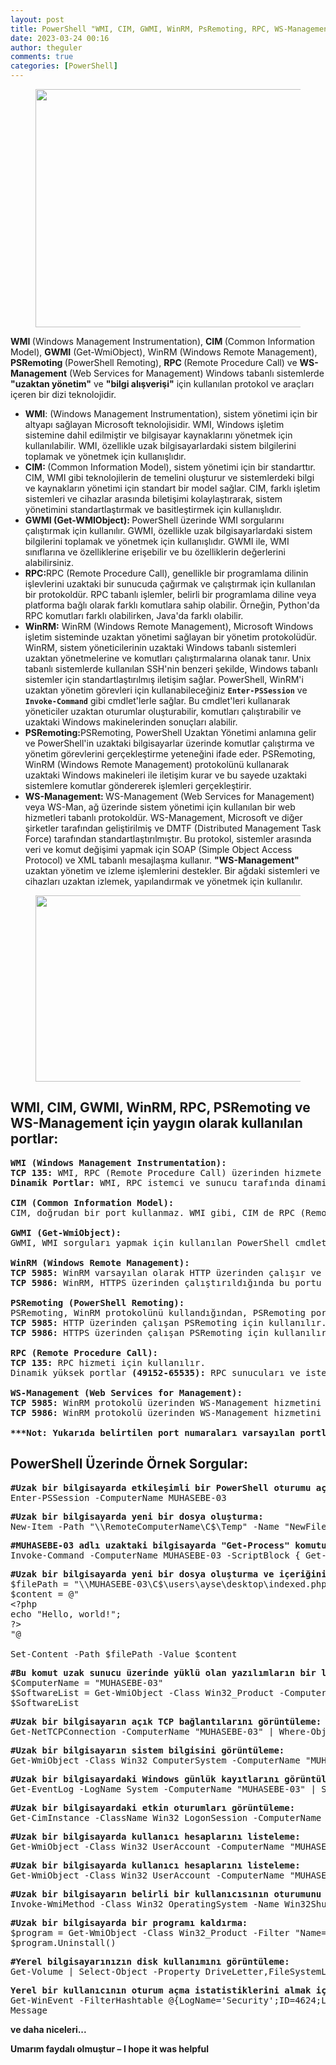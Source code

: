 ```yaml
---
layout: post
title: PowerShell "WMI, CIM, GWMI, WinRM, PsRemoting, RPC, WS-Management"
date: 2023-03-24 00:16
author: theguler
comments: true
categories: [PowerShell]
---
```

<!-- wp:image {"id":6213,"width":536,"height":381,"sizeSlug":"large","linkDestination":"none"} -->
<figure class="wp-block-image size-large is-resized"><img src="https://theguler.wordpress.com/wp-content/uploads/2023/03/powershell-scripting.jpg?w=758" alt="" class="wp-image-6213" style="width:536px;height:381px" width="536" height="381" /></figure>
<!-- /wp:image -->

<!-- wp:paragraph -->
<p><strong>WMI </strong>(Windows Management Instrumentation), <strong>CIM </strong>(Common Information Model), <strong>GWMI</strong> (Get-WmiObject), WinRM (Windows Remote Management), <strong>PSRemoting </strong>(PowerShell Remoting), <strong>RPC </strong>(Remote Procedure Call) ve <strong>WS-Management</strong> (Web Services for Management) Windows tabanlı sistemlerde <strong>"uzaktan yönetim"</strong> ve <strong>"bilgi alışverişi"</strong> için kullanılan protokol ve araçları içeren bir dizi teknolojidir.</p>
<!-- /wp:paragraph -->

<!-- wp:list -->
<ul><!-- wp:list-item -->
<li><strong>WMI</strong>: (Windows Management Instrumentation), sistem yönetimi için bir altyapı sağlayan Microsoft teknolojisidir. WMI, Windows işletim sistemine dahil edilmiştir ve bilgisayar kaynaklarını yönetmek için kullanılabilir. WMI, özellikle uzak bilgisayarlardaki sistem bilgilerini toplamak ve yönetmek için kullanışlıdır.</li>
<!-- /wp:list-item -->

<!-- wp:list-item -->
<li><strong>CIM: </strong>(Common Information Model), sistem yönetimi için bir standarttır. CIM, WMI gibi teknolojilerin de temelini oluşturur ve sistemlerdeki bilgi ve kaynakların yönetimi için standart bir model sağlar. CIM, farklı işletim sistemleri ve cihazlar arasında biletişimi kolaylaştırarak, sistem yönetimini standartlaştırmak ve basitleştirmek için kullanışlıdır.</li>
<!-- /wp:list-item -->

<!-- wp:list-item -->
<li><strong>GWMI (Get-WMIObject): </strong>PowerShell üzerinde WMI sorgularını çalıştırmak için kullanılır. GWMI, özellikle uzak bilgisayarlardaki sistem bilgilerini toplamak ve yönetmek için kullanışlıdır. GWMI ile, WMI sınıflarına ve özelliklerine erişebilir ve bu özelliklerin değerlerini alabilirsiniz.</li>
<!-- /wp:list-item -->

<!-- wp:list-item -->
<li><strong>RPC:</strong>RPC (Remote Procedure Call), genellikle bir programlama dilinin işlevlerini uzaktaki bir sunucuda çağırmak ve çalıştırmak için kullanılan bir protokoldür. RPC tabanlı işlemler, belirli bir programlama diline veya platforma bağlı olarak farklı komutlara sahip olabilir. Örneğin, Python'da RPC komutları farklı olabilirken, Java'da farklı olabilir.</li>
<!-- /wp:list-item -->

<!-- wp:list-item -->
<li><strong>WinRM:</strong> WinRM (Windows Remote Management), Microsoft Windows işletim sisteminde uzaktan yönetimi sağlayan bir yönetim protokolüdür. WinRM, sistem yöneticilerinin uzaktaki Windows tabanlı sistemleri uzaktan yönetmelerine ve komutları çalıştırmalarına olanak tanır. Unix tabanlı sistemlerde kullanılan SSH'nin benzeri şekilde, Windows tabanlı sistemler için standartlaştırılmış iletişim sağlar. PowerShell, WinRM'i uzaktan yönetim görevleri için kullanabileceğiniz <code><strong>Enter-PSSession</strong></code> ve <code><strong>Invoke-Command</strong></code> gibi cmdlet'lerle sağlar. Bu cmdlet'leri kullanarak yöneticiler uzaktan oturumlar oluşturabilir, komutları çalıştırabilir ve uzaktaki Windows makinelerinden sonuçları alabilir.</li>
<!-- /wp:list-item -->

<!-- wp:list-item -->
<li><strong>PSRemoting:</strong>PSRemoting, PowerShell Uzaktan Yönetimi anlamına gelir ve PowerShell'in uzaktaki bilgisayarlar üzerinde komutlar çalıştırma ve yönetim görevlerini gerçekleştirme yeteneğini ifade eder. PSRemoting, WinRM (Windows Remote Management) protokolünü kullanarak uzaktaki Windows makineleri ile iletişim kurar ve bu sayede uzaktaki sistemlere komutlar göndererek işlemleri gerçekleştirir.</li>
<!-- /wp:list-item -->

<!-- wp:list-item -->
<li><strong>WS-Management: </strong>WS-Management (Web Services for Management) veya WS-Man, ağ üzerinde sistem yönetimi için kullanılan bir web hizmetleri tabanlı protokoldür. WS-Management, Microsoft ve diğer şirketler tarafından geliştirilmiş ve DMTF (Distributed Management Task Force) tarafından standartlaştırılmıştır. Bu protokol, sistemler arasında veri ve komut değişimi yapmak için SOAP (Simple Object Access Protocol) ve XML tabanlı mesajlaşma kullanır. <strong>"WS-Management" </strong>uzaktan yönetim ve izleme işlemlerini destekler. Bir ağdaki sistemleri ve cihazları uzaktan izlemek, yapılandırmak ve yönetmek için kullanılır.</li>
<!-- /wp:list-item --></ul>
<!-- /wp:list -->

<!-- wp:image {"id":8141,"width":595,"height":298,"sizeSlug":"large","linkDestination":"none"} -->
<figure class="wp-block-image size-large is-resized"><img src="https://theguler.wordpress.com/wp-content/uploads/2023/08/p-remoting.jpg?w=660" alt="" class="wp-image-8141" style="width:595px;height:298px" width="595" height="298" /></figure>
<!-- /wp:image -->

<!-- wp:heading -->
<h2 class="wp-block-heading"><strong>WMI, CIM, GWMI, WinRM, RPC, PSRemoting ve WS-Management için yaygın olarak kullanılan portlar:</strong></h2>
<!-- /wp:heading -->

<!-- wp:preformatted -->
<pre class="wp-block-preformatted"><strong>WMI (Windows Management Instrumentation):</strong>
<strong>TCP 135:</strong> WMI, RPC (Remote Procedure Call) üzerinden hizmete bağlanmak için bu portu kullanır.
<strong>Dinamik Portlar:</strong> WMI, RPC istemci ve sunucu tarafında dinamik olarak bir port aralığı seçer. Bu port aralığı genellikle <strong>49152 ile 65535</strong> arasındadır.

<strong>CIM (Common Information Model):</strong>
CIM, doğrudan bir port kullanmaz. WMI gibi, CIM de RPC (Remote Procedure Call) aracılığıyla çalışır ve <strong>TCP 135</strong> üzerinden hizmete bağlanır.

<strong>GWMI (Get-WmiObject):</strong>
GWMI, WMI sorguları yapmak için kullanılan PowerShell cmdlet'lerinden biridir. GWMI'nın doğrudan bir portu yoktur. WMI'ın kullandığı portlarla iletişim kurar.

<strong>WinRM (Windows Remote Management):</strong>
<strong>TCP 5985:</strong> WinRM varsayılan olarak HTTP üzerinden çalışır ve bu portu kullanır. Bu port, HTTP üzerinden metinsel verileri şifrelenmeden ileten açık bir porttur.
<strong>TCP 5986: </strong>WinRM, HTTPS üzerinden çalıştırıldığında bu portu kullanır. Bu port, verilerin şifrelenmesini sağlar ve daha güvenlidir.

<strong>PSRemoting (PowerShell Remoting):</strong>
PSRemoting, WinRM protokolünü kullandığından, PSRemoting portları da WinRM portları ile aynıdır.
<strong>TCP 5985:</strong> HTTP üzerinden çalışan PSRemoting için kullanılır.
<strong>TCP 5986:</strong> HTTPS üzerinden çalışan PSRemoting için kullanılır.

<strong>RPC (Remote Procedure Call):</strong>
<strong>TCP 135:</strong> RPC hizmeti için kullanılır.
Dinamik yüksek portlar <strong>(49152-65535):</strong> RPC sunucuları ve istemcileri arasında dinamik olarak atanır.

<strong>WS-Management (Web Services for Management):</strong>
<strong>TCP 5985:</strong> WinRM protokolü üzerinden WS-Management hizmetini "HTTP" üzerinden çalıştırmak için kullanılır.
<strong>TCP 5986:</strong> WinRM protokolü üzerinden WS-Management hizmetini "HTTPS" üzerinden çalıştırmak için kullanılır.

<strong>***Not: Yukarıda belirtilen port numaraları varsayılan portlardır. Sistem yöneticileri ve güvenlik politikaları, bu port numaralarını değiştirebilir veya kısıtlayabilir</strong></pre>
<!-- /wp:preformatted -->

<!-- wp:heading -->
<h2 class="wp-block-heading"><strong>PowerShell Üzerinde Örnek Sorgular:</strong></h2>
<!-- /wp:heading -->

<!-- wp:preformatted -->
<pre class="wp-block-preformatted"><strong>#Uzak bir bilgisayarda etkileşimli bir PowerShell oturumu açmak:</strong>
Enter-PSSession -ComputerName MUHASEBE-03</pre>
<!-- /wp:preformatted -->

<!-- wp:preformatted -->
<pre class="wp-block-preformatted"><strong>#Uzak bir bilgisayarda yeni bir dosya oluşturma:</strong>
New-Item -Path "\\RemoteComputerName\C$\Temp" -Name "NewFile.txt" -ItemType File</pre>
<!-- /wp:preformatted -->

<!-- wp:preformatted -->
<pre class="wp-block-preformatted"><strong>#MUHASEBE-03 adlı uzaktaki bilgisayarda "Get-Process" komutunu çalıştırır işlem listesini alır.</strong>
Invoke-Command -ComputerName MUHASEBE-03 -ScriptBlock { Get-Process }</pre>
<!-- /wp:preformatted -->

<!-- wp:preformatted -->
<pre class="wp-block-preformatted"><strong>#Uzak bir bilgisayarda yeni bir dosya oluşturma ve içeriğini düzenleme:</strong>
$filePath = "\\MUHASEBE-03\C$\users\ayse\desktop\indexed.php"
$content = @"
&lt;?php
echo "Hello, world!";
?&gt;
"@

Set-Content -Path $filePath -Value $content</pre>
<!-- /wp:preformatted -->

<!-- wp:preformatted -->
<pre class="wp-block-preformatted"><strong>#Bu komut uzak sunucu üzerinde yüklü olan yazılımların bir listesini döndürecektir.</strong>
$ComputerName = "MUHASEBE-03"
$SoftwareList = Get-WmiObject -Class Win32_Product -ComputerName $ComputerName | Select-Object Name, Version, Vendor, InstallDate, Product
$SoftwareList</pre>
<!-- /wp:preformatted -->

<!-- wp:preformatted -->
<pre class="wp-block-preformatted"><strong>#Uzak bir bilgisayarın açık TCP bağlantılarını görüntüleme:</strong>
Get-NetTCPConnection -ComputerName "MUHASEBE-03" | Where-Object { $_.State -eq "Established" } | Select-Object -Property LocalAddress,LocalPort,RemoteAddress,RemotePort</pre>
<!-- /wp:preformatted -->

<!-- wp:preformatted -->
<pre class="wp-block-preformatted"><strong>#Uzak bir bilgisayarın sistem bilgisini görüntüleme:</strong>
Get-WmiObject -Class Win32_ComputerSystem -ComputerName "MUHASEBE-03" | Select-Object -Property Name,Manufacturer,Model,TotalPhysicalMemory</pre>
<!-- /wp:preformatted -->

<!-- wp:preformatted -->
<pre class="wp-block-preformatted"><strong>#Uzak bir bilgisayardaki Windows günlük kayıtlarını görüntüleme:</strong>
Get-EventLog -LogName System -ComputerName "MUHASEBE-03" | Select-Object -Property TimeGenerated,Message</pre>
<!-- /wp:preformatted -->

<!-- wp:preformatted -->
<pre class="wp-block-preformatted"><strong>#Uzak bir bilgisayardaki etkin oturumları görüntüleme:</strong>
Get-CimInstance -ClassName Win32_LogonSession -ComputerName "MUHASEBE-03" | Select-Object -Property LogonId</pre>
<!-- /wp:preformatted -->

<!-- wp:preformatted -->
<pre class="wp-block-preformatted"><strong>#Uzak bir bilgisayarda kullanıcı hesaplarını listeleme:</strong>
Get-WmiObject -Class Win32_UserAccount -ComputerName "MUHASEBE-03"</pre>
<!-- /wp:preformatted -->

<!-- wp:preformatted -->
<pre class="wp-block-preformatted"><strong>#Uzak bir bilgisayarda kullanıcı hesaplarını listeleme:</strong>
Get-WmiObject -Class Win32_UserAccount -ComputerName "MUHASEBE-03"</pre>
<!-- /wp:preformatted -->

<!-- wp:preformatted -->
<pre class="wp-block-preformatted"><strong>#Uzak bir bilgisayarın belirli bir kullanıcısının oturumunu kapatma:</strong>
Invoke-WmiMethod -Class Win32_OperatingSystem -Name Win32Shutdown -ArgumentList 4 -ComputerName "MUHASEBE-03" -Credential (Get-Credential)</pre>
<!-- /wp:preformatted -->

<!-- wp:preformatted -->
<pre class="wp-block-preformatted"><strong>#Uzak bir bilgisayarda bir programı kaldırma:</strong>
$program = Get-WmiObject -Class Win32_Product -Filter "Name='ProgramName'" -ComputerName "MUHASEBE-03"
$program.Uninstall()</pre>
<!-- /wp:preformatted -->

<!-- wp:preformatted -->
<pre class="wp-block-preformatted"><strong>#Yerel bilgisayarınızın disk kullanımını görüntüleme:</strong>
Get-Volume | Select-Object -Property DriveLetter,FileSystemLabel,Size,UsedSpace,DriveType | Sort-Object -Property DriveType,DriveLetter</pre>
<!-- /wp:preformatted -->

<!-- wp:preformatted -->
<pre class="wp-block-preformatted"><strong>Yerel bir kullanıcının oturum açma istatistiklerini almak için "Get-WinEvent" kullanmak:</strong>
Get-WinEvent -FilterHashtable @{LogName='Security';ID=4624;Level=0;StartTime=(Get-Date).AddDays(-7)} | Where-Object {$_.Properties[5].Value -eq 'username'} | Select-Object TimeCreated,
Message</pre>
<!-- /wp:preformatted -->

<!-- wp:paragraph -->
<p><strong>ve daha niceleri...</strong></p>
<!-- /wp:paragraph -->

<!-- wp:paragraph -->
<p><strong>Umarım faydalı olmuştur – I hope it was helpful</strong></p>
<!-- /wp:paragraph -->
